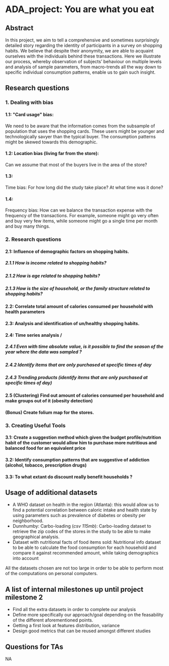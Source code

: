 # ADA_project: You are what you eat

## Abstract

In this project, we aim to tell a comprehensive and sometimes surprisingly detailed story regarding the identity of participants in a survey on shopping habits. We believe that despite their anonymity, we are able to acquaint ourselves with the individuals behind these transactions. Here we illustrate our process, whereby observation of subjects’ behaviour on multiple levels and analysis of sample parameters, from macro-trends all the way down to specific individual consumption patterns, enable us to gain such insight.

## Research questions
### 1. Dealing with bias
  #### 1.1: "Card usage" bias: 
  We need to be aware that the information comes from the subsample of population that uses the shopping cards. These users might be younger and technologically savyer than the typical buyer. The consumption patterns might be skewed towards this demographic.  

  #### 1.2: Location bias (living far from the store):
  Can we assume that most of the buyers live in the area of the store?

  #### 1.3:
  Time bias: For how long did the study take place? At what time was it done?

  #### 1.4:
  Frequency bias: How can we balance the transaction expense with the frequency of the transactions. For example, someone might go very often and buy very few items, while someone might go a single time per month and buy many things.


### 2. Research questions
  #### 2.1: Influence of demographic factors on shopping habits.

  ##### 2.1.1 How is income related to shopping habits?

  ##### 2.1.2 How is age related to shopping habits?

  ##### 2.1.3 How is the size of household, or the family structure related to shopping habits?

  #### 2.2: Correlate total amount of calories consumed per household with health parameters

  #### 2.3: Analysis and identification of un/healthy shopping habits.

  #### 2.4: Time series analysis /
  ##### 2.4.1 Even with time absolute value, is it possible to find the season of the year where the data was sampled ?
  ##### 2.4.2 Identify items that are only purchased at specific times of day
  ##### 2.4.3 Trending products (identify items that are only purchased at specific times of day)

  #### 2.5 (Clustering) Find out amount of calories consumed per household and make groups out of it (obesity detection)

  #### (Bonus) Create folium map for the stores.  

### 3. Creating Useful Tools
  #### 3.1: Create a suggestion method which given the budget profile/nutrition habit of the customer would allow him to purchase more nutritious and balanced food for an equivalent price

  #### 3.2: Identify consumption patterns that are suggestive of addiction (alcohol, tobacco, prescription drugs)

  #### 3.3: To what extant do discount really benefit households ?


## Usage of additional datasets
- A WHO dataset on health in the region (Atlanta): this would allow us to find a potential correlation between caloric intake and health state by using parameters such as prevalence of diabetes or obesity per neighborhood.
- Dunnhumby: Carbo-loading (_csv 115mb_): Carbo-loading dataset to retrieve the zip codes of the stores in the study to be able to make geographical analysis.
- Dataset with nutritional facts of food items sold: Nutritional info dataset to be able to calculate the food consumption for each household and compare it against recommended amount, while taking demographics into account


All the datasets chosen are not too large in order to be able to perform most of the computations on personal computers.

## A list of internal milestones up until project milestone 2
- Find all the extra datasets in order to complete our analysis
- Define more specifically our approach/goal depending on the feasability of the different aforementioned points.
- Getting a first look at features distribution, variance
- Design good metrics that can be reused amongst different studies

## Questions for TAs
NA
